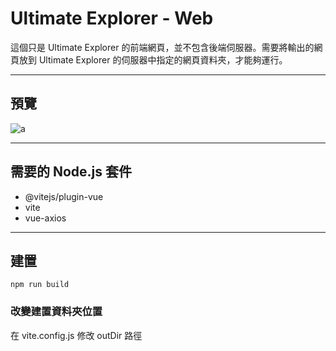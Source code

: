 # Ultimate Explorer - Web

這個只是 Ultimate Explorer 的前端網頁，並不包含後端伺服器。需要將輸出的網頁放到 Ultimate Explorer 的伺服器中指定的網頁資料夾，才能夠運行。

---

## 預覽
![a](https://i.imgur.com/q3FjjzY.png)

---

## 需要的 Node.js 套件

- @vitejs/plugin-vue
- vite
- vue-axios

---

## 建置

`npm run build`

### 改變建置資料夾位置

在 vite.config.js 修改 outDir 路徑